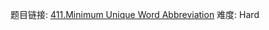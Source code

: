 题目链接: [411.Minimum Unique Word Abbreviation][1]
难度: Hard

[1]: https://leetcode.com/problems/minimum-unique-word-abbreviation
